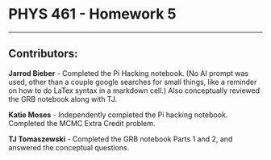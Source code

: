 # PHYS 461 - Homework 5

---

## Contributors:

**Jarrod Bieber** - Completed the Pi Hacking notebook. (No AI prompt was used, other than a couple google searches for small things, like a reminder on how to do LaTex syntax in a markdown cell.) Also conceptually reviewed the GRB notebook along with TJ.

**Katie Moses** - Independently completed the Pi hacking notebook. Completed the MCMC Extra Credit problem.

**TJ Tomaszewski** - Completed the GRB notebook Parts 1 and 2, and answered the conceptual questions.
